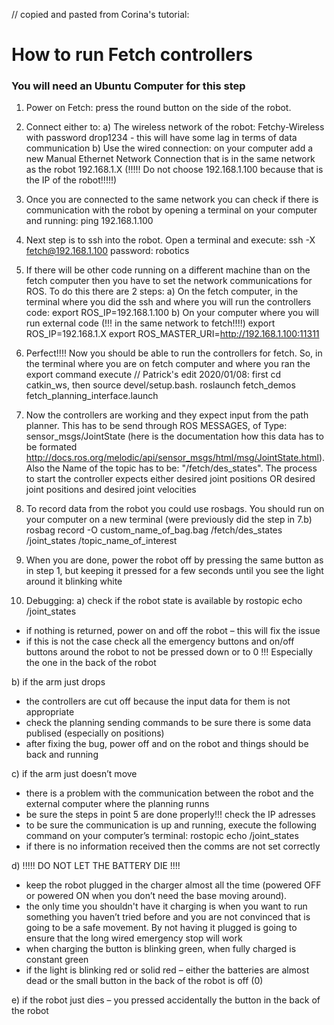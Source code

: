 // copied and pasted from Corina's tutorial:

# How to run Fetch controllers
### You will need an Ubuntu Computer for this step

1. Power on Fetch: press the round button on the side of the robot.


2. Connect either to:
a) The wireless network of the robot: Fetchy-Wireless with password drop1234
       - this will have some lag in terms of data communication
b) Use the wired connection: on your computer add a new Manual Ethernet Network Connection that is in the same network as the robot 192.168.1.X (!!!!! Do not choose 192.168.1.100 because that is the IP of the robot!!!!!)

3. Once you are connected to the same network you can check if there is communication with the robot by opening a terminal on your computer and running:
        ping 192.168.1.100

4. Next step is to ssh into the robot. Open a terminal and execute:
	ssh -X fetch@192.168.1.100
           password: robotics

5. If there will be other code running on a different machine than on the fetch computer then you have to set the network communications for ROS. To do this there are 2 steps:
a) On the fetch computer, in the terminal where you did the ssh and where you will run the controllers code:
            export ROS_IP=192.168.1.100
b) On your computer where you will run external code (!!! in the same network to fetch!!!!)
           export ROS_IP=192.168.1.X
           export ROS_MASTER_URI=http://192.168.1.100:11311

6. Perfect!!!! Now you should be able to run the controllers for fetch. So, in the terminal where you are on fetch computer and where you ran the export command execute
// Patrick's edit 2020/01/08: first cd catkin_ws, then source devel/setup.bash.
	roslaunch fetch_demos fetch_planning_interface.launch

7. Now the controllers are working and they expect input from the path planner. This has to be send through ROS MESSAGES, of Type: sensor_msgs/JointState (here is the documentation how this data has to be formated http://docs.ros.org/melodic/api/sensor_msgs/html/msg/JointState.html). Also the Name of the topic has to be: "/fetch/des_states".
The process to start the controller expects either desired joint positions OR desired joint positions and desired joint velocities


8. To record data from the robot you could use rosbags. You should run on your computer on a new terminal (were previously did the step in 7.b)
    rosbag record -O custom_name_of_bag.bag /fetch/des_states /joint_states /topic_name_of_interest

9. When you are done, power the robot off by pressing the same button as in step 1, but keeping it pressed for a few seconds until you see the light around it blinking white


10. Debugging:
a) check if the robot state is available by
rostopic echo /joint_states
- if nothing is returned, power on and off the robot – this will fix the issue
- if this is not the case check all the emergency buttons and on/off buttons around the robot to not be pressed down or to 0 !!! Especially the one in the back of the robot

b) if the arm just drops
- the controllers are cut off because the input data for them is not appropriate
- check the planning sending commands to be sure there is some data publised (especially on positions)
- after fixing the bug, power off and on the robot and things should be back and running

c) if the arm just doesn’t move
- there is a problem with the communication between the robot and the external computer where the planning runns
- be sure the steps in point 5 are done properly!!! check the IP adresses
- to be sure the communication is up and running, execute the following command on your computer’s terminal:
rostopic echo /joint_states
- if there is no information received then the comms are not set correctly

d) !!!!! DO NOT LET THE BATTERY DIE !!!!
- keep the robot plugged in the charger almost all the time (powered OFF or powered ON when you don’t need the base moving around).
- the only time you shouldn't have it charging is when you want to run something you haven’t tried before and you are not convinced that is going to be a safe movement. By not having it plugged is going to ensure that the long wired emergency stop will work
- when charging the button is blinking green, when fully charged is constant green
- if the light is blinking red or solid red – either the batteries are almost dead or the small button in the back of the robot is off (0)

e) if the robot just dies – you pressed accidentally the button in the back of the robot
